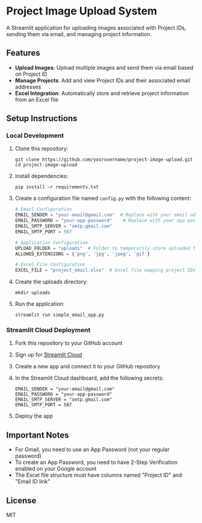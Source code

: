# Project Image Upload System

A Streamlit application for uploading images associated with Project IDs, sending them via email, and managing project information.

## Features

- **Upload Images**: Upload multiple images and send them via email based on Project ID
- **Manage Projects**: Add and view Project IDs and their associated email addresses
- **Excel Integration**: Automatically store and retrieve project information from an Excel file

## Setup Instructions

### Local Development

1. Clone this repository:
   ```
   git clone https://github.com/yourusername/project-image-upload.git
   cd project-image-upload
   ```

2. Install dependencies:
   ```
   pip install -r requirements.txt
   ```

3. Create a configuration file named `config.py` with the following content:
   ```python
   # Email Configuration
   EMAIL_SENDER = "your-email@gmail.com"  # Replace with your email address
   EMAIL_PASSWORD = "your-app-password"    # Replace with your app password
   EMAIL_SMTP_SERVER = "smtp.gmail.com"
   EMAIL_SMTP_PORT = 587

   # Application Configuration
   UPLOAD_FOLDER = "uploads"  # Folder to temporarily store uploaded files
   ALLOWED_EXTENSIONS = {'png', 'jpg', 'jpeg', 'gif'}

   # Excel File Configuration
   EXCEL_FILE = "project_email.xlsx"  # Excel file mapping project IDs to emails
   ```

4. Create the uploads directory:
   ```
   mkdir uploads
   ```

5. Run the application:
   ```
   streamlit run simple_email_app.py
   ```

### Streamlit Cloud Deployment

1. Fork this repository to your GitHub account

2. Sign up for [Streamlit Cloud](https://streamlit.io/cloud)

3. Create a new app and connect it to your GitHub repository

4. In the Streamlit Cloud dashboard, add the following secrets:
   ```
   EMAIL_SENDER = "your-email@gmail.com"
   EMAIL_PASSWORD = "your-app-password"
   EMAIL_SMTP_SERVER = "smtp.gmail.com"
   EMAIL_SMTP_PORT = 587
   ```

5. Deploy the app

## Important Notes

- For Gmail, you need to use an App Password (not your regular password)
- To create an App Password, you need to have 2-Step Verification enabled on your Google account
- The Excel file structure must have columns named "Project ID" and "Email ID link"

## License

MIT
